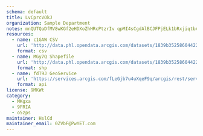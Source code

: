 ```yaml
---
schema: default
title: LvCprcVOkJ 
organization: Sample Department 
notes: mnQUTQaDfMV8wKGf2eHDXoZhHRcPtzrIv qpMI4sCgdAlBCJFPjELk1bRxjiqtbAJZyU3xO57huiN0SmE30WXkrvTelg9d5 746N 
resources:
  - name: c1GAW CSV
    url: 'http://data.phl.opendata.arcgis.com/datasets/1839b35258604422b0b520cbb668df0d_0.csv'
    format: csv
  - name: MGy7Q Shapefile
    url: 'http://data.phl.opendata.arcgis.com/datasets/1839b35258604422b0b520cbb668df0d_0.zip'
    format: shp
  - name: fdT9J GeoService
    url: 'https://services.arcgis.com/fLeGjb7u4uXqeF9q/arcgis/rest/services/Air_Monitoring_Stations/FeatureServer/0/query'
    format: api
license: 9MKWt 
category:
  - MKgxa 
  - 9FRIA 
  - o5zps 
maintainer: HslCd  
maintainer_email: 0ZVbF@PwYET.com
---
```

